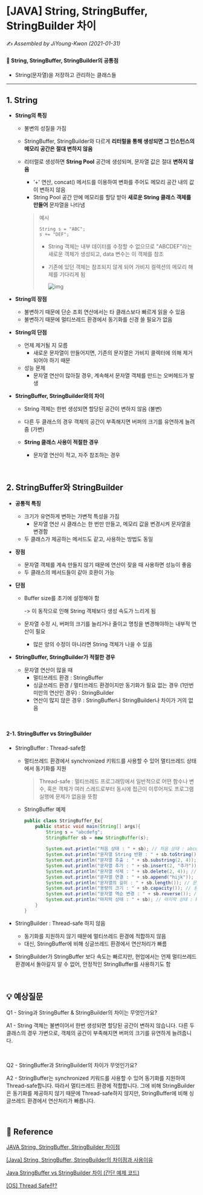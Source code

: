 # [JAVA] String, StringBuffer, StringBuilder 차이

:writing_hand: *Assembled by JiYoung-Kwon (2021-01-31)* 



#### :pushpin: String, StringBuffer, StringBuilder의 공통점

* String(문자열)을 저장하고 관리하는 클래스들

***



## 1. String

* **String의 특징**

  - 불변의 성질을 가짐

  - StringBuffer, StringBuilder와 다르게 **리터럴을 통해 생성되면 그 인스턴스의 메모리 공간은 절대 변하지 않음**

  - 리터럴로 생성하면 **String Pool** 공간에 생성되며, 문자열 값은 절대 **변하지 않음**

    - '+' 연산, concat() 메서드를 이용하여 변화를 주어도 메모리 공간 내의 값이 변하지 않음
    - String Pool 공간 안에 메모리를 할당 받아 **새로운 String 클래스 객체를 만들어** 문자열을 나타냄

    > 예시
    >
    > ```
    > String s = "ABC";
    > s += "DEF";
    > ```
    >
    > - String 객체는 내부 데이터를 수정할 수 없으므로 "ABCDEF"라는 새로운 객체가 생성되고, data 변수는 이 객체를 참조
    >
    > - 기존에 있던 객체는 참조되지 않게 되어 가비지 컬렉션의 메모리 해제를 기다리게 됨
    >
    >   ![img](https://blog.kakaocdn.net/dn/Y5uyc/btqEa0VABIn/qyBqm9kXuxqWju1HXX83C0/img.png)
  
* **String의 장점**

  - 불변하기 때문에 단순 조회 연산에서는 타 클래스보다 빠르게 읽을 수 있음
  - 불변하기 때문에 멀티쓰레드 환경에서 동기화를 신경 쓸 필요가 없음

  

* **String의 단점**

  - 언제 제거될 지 모름
    - 새로운 문자열이 만들어지면, 기존의 문자열은 가비지 콜렉터에 의해 제거되어야 하기 때문
  - 성능 문제
    - 문자열 연산이 많아질 경우, 계속해서 문자열 객체를 만드는 오버헤드가 발생



* **StringBuffer, StringBuilder와의 차이**
    * String 객체는 한번 생성되면 할당된 공간이 변하지 않음 (불변)
    * 다른 두 클래스의 경우 객체의 공간이 부족해지면 버퍼의 크기를 유연하게 늘려줌 (가변)



  * **String 클래스 사용이 적절한 경우**

      * 문자열 연산이 적고, 자주 참조하는 경우

<br/>

## 2. StringBuffer와 StringBuilder

* **공통적 특징**

  - 크기가 유연하게 변하는 가변적 특성을 가짐
    - 문자열 연산 시 클래스는 한 번만 만들고, 메모리 값을 변경시켜 문자열을 변경함
  - 두 클래스가 제공하는 메서드도 같고, 사용하는 방법도 동일

  

* **장점**
    * 문자열 객체를 계속 만들지 않기 때문에 연산이 잦을 때 사용하면 성능이 좋음
    * 두 클래스의 메서드들이 같아 호환이 가능

  

* **단점**

  * Buffer size를 초기에 설정해야 함

    -> 이 동작으로 인해 String 객체보다 생성 속도가 느리게 됨

  * 문자열 수정 시, 버퍼의 크기를 늘리거나 줄이고 명칭을 변경해야하는 내부적 연산이 필요
    
    * 많은 양의 수정이 아니라면 String 객체가 나을 수 있음

  

* **StringBuffer, StringBuilder가 적절한 경우**
  * 문자열 연산이 많을 때
    * 멀티쓰레드 환경 : StringBuffer
    * 싱글쓰레드 환경 / 멀티쓰레드 환경이지만 동기화가 필요 없는 경우 (1만번 미만의 연산인 경우) : StringBuilder
    * 연산이 많지 않은 경우 : StringBuffer나 StringBuilder나 차이가 거의 없음

<br/>

#### 2-1. StringBuffer vs StringBuilder

  - StringBuffer : Thread-safe함

      - 멀티쓰레드 환경에서 synchronized 키워드를 사용할 수 있어 멀티쓰레드 상태에서 동기화를 지원

        > Thread-safe : 멀티쓰레드 프로그래밍에서 일반적으로 어떤 함수나 변수, 혹은 객체가 여러 스레드로부터 동시에 접근이 이루어져도 프로그램 실행에 문제가 없음을 뜻함

    - StringBuffer 예제

      ```java
      public class StringBuffer_Ex{
          public static void main(String[] args){
              String s = "abcdefg";
              StringBuffer sb = new StringBuffer(s);
              
              System.out.println("처음 상태 : " + sb); // 처음 상태 : abcdefg
              System.out.println("문자열 String 반환 : " + sb.toString()); // String 변환 : abcdefg
              System.out.println("문자열 추출 : " + sb.substring(2, 4)); // 문자열 추출 : cd
              System.out.println("문자열 추가 : " + sb.insert(2, "추가")); // 문자열 추가 : ab추가cdefg
              System.out.println("문자열 삭제 : " + sb.delete(2, 4)); // 문자열 삭제 : abcdefg
              System.out.println("문자열 연결 : " + sb.append("hijk")); // 문자열 연결 : abcdefghijk
              System.out.println("문자열의 길이 : " + sb.length()); // 문자열 길이 : 11
              System.out.println("용량의 크기 : " + sb.capacity()); // 용량의 크기 : 23
              System.out.println("문자열 역순 변경 : " + sb.reverse()); // 문자열 역순 변경 : kjihgfedcba
              System.out.println("마지막 상태 : " + sb); // 마지막 상태 : kjihgfedcba
          }
      }
      ```

  - StringBuilder : Thread-safe 하지 않음

      - 동기화를 지원하지 않기 때문에 멀티쓰레드 환경에 적합하지 않음
    - 대신, StringBuffer에 비해 싱글쓰레드 환경에서 연산처리가 빠름

  - StringBuilder가 StringBuffer 보다 속도는 빠르지만, 현업에서는 언제 멀티쓰레드 환경에서 돌아갈지 알 수 없어, 안정적인 StringBuffer를 사용하기도 함

<br/>


## :bulb: 예상질문

Q1 - String과 StringBuffer & StringBuilder의 차이는 무엇인가요?

A1 - String 객체는 불변이어서 한번 생성되면 할당된 공간이 변하지 않습니다. 다른 두 클래스의 경우 가변으로, 객체의 공간이 부족해지면 버퍼의 크기를 유연하게 늘려줍니다.

<br/>

Q2 - StringBuffer과 StringBuilder의 차이가 무엇인가요?

A2 - StringBuffer는 synchronized 키워드를 사용할 수 있어 동기화를 지원하여 Thread-safe합니다. 따라서 멀티쓰레드 환경에 적합합니다. 그에 비해 StringBuilder은 동기화를 제공하지 않기 때문에 Thread-safe하지 않지만, StringBuffer에 비해 싱글쓰레드 환경에서 연산처리가 빠릅니다.

<br/>

## :page_with_curl: Reference

[JAVA String, StringBuffer, StringBuilder 차이점](https://jeong-pro.tistory.com/85)

[[Java] String, StringBuffer, StringBuilder의 차이점과 사용이유](https://coding-factory.tistory.com/546)

[Java StringBuffer vs StringBuilder 차이 (간단 예제 코드)](https://gofnrk.tistory.com/83)

[[OS] Thread Safe란?](https://gompangs.tistory.com/entry/OS-Thread-Safe란)